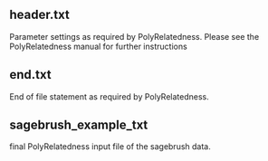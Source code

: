 ## header.txt
Parameter settings as required by PolyRelatedness. Please see the PolyRelatedness manual for further instructions
## end.txt
End of file statement as required by PolyRelatedness. 
## sagebrush_example_txt
final PolyRelatedness input file of the sagebrush data.
